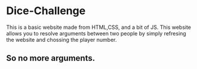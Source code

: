 # Dice-Challenge
This is a basic website made from HTML,CSS, and a bit of JS. This website allows you to resolve arguments between two people by simply refresing the website and chossing the player number.
## So no more arguments.
